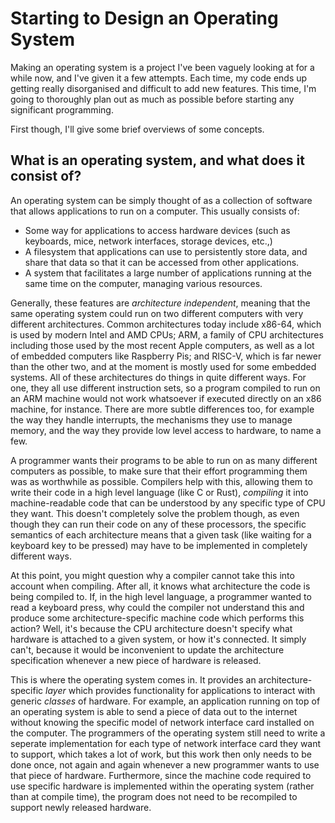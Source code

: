 # Starting to Design an Operating System

Making an operating system is a project I've been vaguely looking at for a while now, and I've given it a few attempts. Each time, my code ends up getting really disorganised and difficult to add new features. This time, I'm going to thoroughly plan out as much as possible before starting any significant programming.

First though, I'll give some brief overviews of some concepts.

## What is an operating system, and what does it consist of?

An operating system can be simply thought of as a collection of software that allows applications to run on a computer. This usually consists of:

 - Some way for applications to access hardware devices (such as keyboards, mice, network interfaces, storage devices, etc.,)
 - A filesystem that applications can use to persistently store data, and share that data so that it can be accessed from other applications.
 - A system that facilitates a large number of applications running at the same time on the computer, managing various resources.

Generally, these features are _architecture independent_, meaning that the same operating system could run on two different computers with very different architectures. Common architectures today include x86-64, which is used by modern Intel and AMD CPUs; ARM, a family of CPU architectures including those used by the most recent Apple computers, as well as a lot of embedded computers like Raspberry Pis; and RISC-V, which is far newer than the other two, and at the moment is mostly used for some embedded systems. All of these architectures do things in quite different ways. For one, they all use different instruction sets, so a program compiled to run on an ARM machine would not work whatsoever if executed directly on an x86 machine, for instance. There are more subtle differences too, for example the way they handle interrupts, the mechanisms they use to manage memory, and the way they provide low level access to hardware, to name a few.

A programmer wants their programs to be able to run on as many different computers as possible, to make sure that their effort programming them was as worthwhile as possible. Compilers help with this, allowing them to write their code in a high level language (like C or Rust), _compiling_ it into machine-readable code that can be understood by any specific type of CPU they want. This doesn't completely solve the problem though, as even though they can run their code on any of these processors, the specific semantics of each architecture means that a given task (like waiting for a keyboard key to be pressed) may have to be implemented in completely different ways. 

At this point, you might question why a compiler cannot take this into account when compiling. After all, it knows what architecture the code is being compiled to. If, in the high level language, a programmer wanted to read a keyboard press, why could the compiler not understand this and produce some architecture-specific machine code which performs this action? Well, it's because the CPU architecture doesn't specify what hardware is attached to a given system, or how it's connected. It simply can't, because it would be inconvenient to update the architecture specification whenever a new piece of hardware is released.

This is where the operating system comes in. It provides an architecture-specific _layer_ which provides functionality for applications to interact with generic _classes_ of hardware. For example, an application running on top of an operating system is able to send a piece of data out to the internet without knowing the specific model of network interface card installed on the computer. The programmers of the operating system still need to write a seperate implementation for each type of network interface card they want to support, which takes a lot of work, but this work then only needs to be done once, not again and again whenever a new programmer wants to use that piece of hardware. Furthermore, since the machine code required to use specific hardware is implemented within the operating system (rather than at compile time), the program does not need to be recompiled to support newly released hardware.
